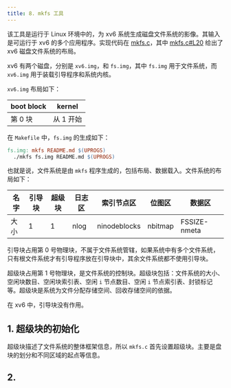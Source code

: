 ```yaml
---
title: 8. mkfs 工具
---
```


该工具是运行于 Linux 环境中的，为 xv6 系统生成磁盘文件系统的影像。其输入是可运行于 xv6 的多个应用程序。实现代码在 [mkfs.c](https://github.com/professordeng/xv6-expansion/blob/master/mkfs.c)，其中 [mkfs.c#L20](https://github.com/professordeng/xv6-expansion/blob/master/mkfs.c#L20) 给出了 xv6 磁盘文件系统的布局。

xv6 有两个磁盘，分别是 `xv6.img`，和 `fs.img`，其中 `fs.img` 用于文件系统，而 `xv6.img` 用于装载引导程序和系统内核。

`xv6.img` 布局如下：

| boot block | kernel    |
| ---------- | --------- |
| 第 0 块    | 从 1 开始 |

在 `Makefile` 中，`fs.img` 的生成如下：

```makefile
fs.img: mkfs README.md $(UPROGS)
  ./mkfs fs.img README.md $(UPROGS)
```

也就是说，文件系统是由 `mkfs` 程序生成的，包括布局、数据载入。文件系统的布局如下：

| 名字 | 引导块 | 超级块 | 日志区 | 索引节点区   | 位图区  | 数据区       |
| ---- | ------ | ------ | ------ | ------------ | ------- | ------------ |
| 大小 | 1      | 1      | nlog   | ninodeblocks | nbitmap | FSSIZE-nmeta |

引导块占用第 0 号物理块，不属于文件系统管辖，如果系统中有多个文件系统，只有根文件系统才有引导程序放在引导块中，其余文件系统都不使用引导块。

超级块占用第 1 号物理块，是文件系统的控制块。超级块包括：文件系统的大小、空闲块数目、空闲块索引表、空闲 `i` 节点数目、空闲 `i` 节点索引表、封锁标记等。超级块是系统为文件分配存储空间、回收存储空间的依据。

在 xv6 中，引导块没有作用。

## 1. 超级块的初始化

超级块描述了文件系统的整体框架信息，所以 `mkfs.c` 首先设置超级块。主要是盘块的划分和不同区域的起点等信息。

## 2. 
